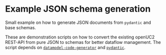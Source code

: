 # Example JSON schema generation

Small example on how to generate JSON documents from `pydantic` and base schemas.

These are demonstration scripts on how to convert the existing openUC2 REST-API from pure JSON to schemas for better dataflow management.
The script depends on [`datamodel-code-generator`](https://koxudaxi.github.io/datamodel-code-generator/) and [`pydantic`](https://docs.pydantic.dev/latest/).